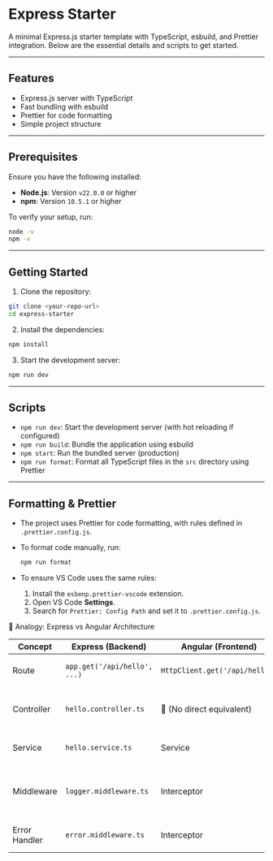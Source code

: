 # Express Starter

A minimal Express.js starter template with TypeScript, esbuild, and Prettier integration. Below are the essential details and scripts to get started.

---

## Features

- Express.js server with TypeScript
- Fast bundling with esbuild
- Prettier for code formatting
- Simple project structure

---

## Prerequisites

Ensure you have the following installed:

- **Node.js**: Version `v22.0.0` or higher
- **npm**: Version `10.5.1` or higher

To verify your setup, run:

```bash
node -v
npm -v
```

---

## Getting Started

1. Clone the repository:

```bash
git clone <your-repo-url>
cd express-starter
```

2. Install the dependencies:

```bash
npm install
```

3. Start the development server:

```bash
npm run dev
```

---

## Scripts

- `npm run dev`: Start the development server (with hot reloading if configured)
- `npm run build`: Bundle the application using esbuild
- `npm start`: Run the bundled server (production)
- `npm run format`: Format all TypeScript files in the `src` directory using Prettier

---

## Formatting & Prettier

- The project uses Prettier for code formatting, with rules defined in `.prettier.config.js`.
- To format code manually, run:

  ```bash
  npm run format
  ```

- To ensure VS Code uses the same rules:
  1. Install the `esbenp.prettier-vscode` extension.
  2. Open VS Code **Settings**.
  3. Search for `Prettier: Config Path` and set it to `.prettier.config.js`.

🎯 Analogy: Express vs Angular Architecture

| Concept       | Express (Backend)            | Angular (Frontend)             | Purpose                                  |
| ------------- | ---------------------------- | ------------------------------ | ---------------------------------------- |
| Route         | `app.get('/api/hello', ...)` | `HttpClient.get('/api/hello')` | Trigger a call or handler                |
| Controller    | `hello.controller.ts`        | 🚫 (No direct equivalent)      | Handle HTTP request logic                |
| Service       | `hello.service.ts`           | Service                        | Core logic / abstraction                 |
| Middleware    | `logger.middleware.ts`       | Interceptor                    | Reusable logic between request & handler |
| Error Handler | `error.middleware.ts`        | Interceptor                    | Handle errors uniformly                  |

